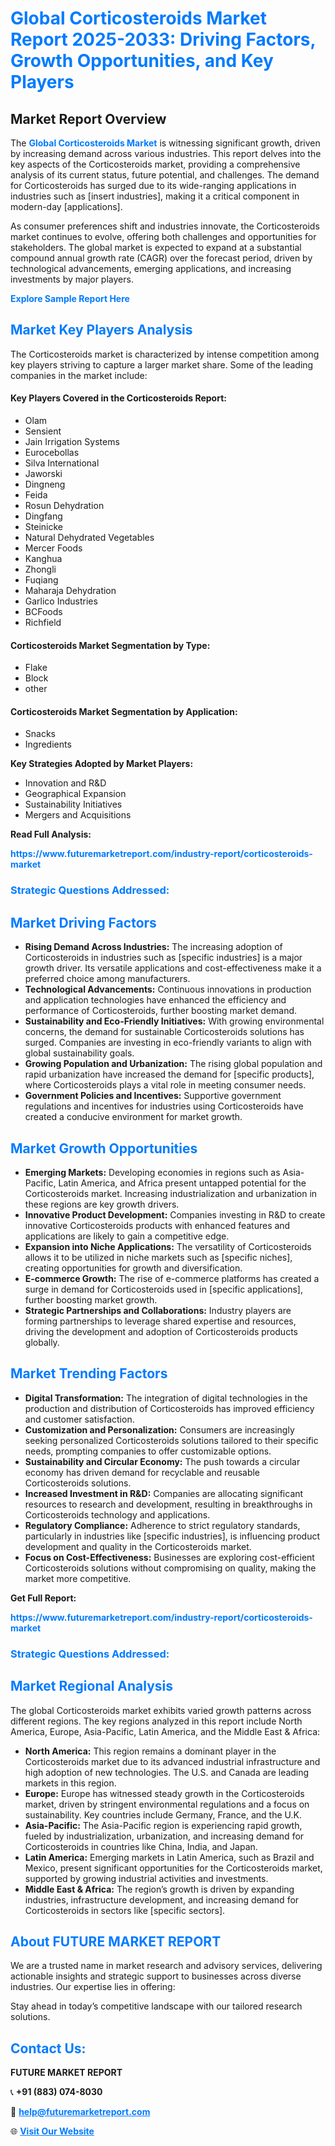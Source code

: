 <h1 style="color: #007BFF;">Global Corticosteroids Market Report 2025-2033: Driving Factors, Growth Opportunities, and Key Players</h1>

<section id="overview">
<h2>Market Report Overview</h2>
<p>The <a href="https://www.futuremarketreport.com/industry-report/corticosteroids-market" style="color: #007BFF; text-decoration: none;"><strong>Global Corticosteroids Market</strong></a> is witnessing significant growth, driven by increasing demand across various industries. This report delves into the key aspects of the Corticosteroids market, providing a comprehensive analysis of its current status, future potential, and challenges. The demand for Corticosteroids has surged due to its wide-ranging applications in industries such as [insert industries], making it a critical component in modern-day [applications].</p>
<p>As consumer preferences shift and industries innovate, the Corticosteroids market continues to evolve, offering both challenges and opportunities for stakeholders. The global market is expected to expand at a substantial compound annual growth rate (CAGR) over the forecast period, driven by technological advancements, emerging applications, and increasing investments by major players.</p>
</section>

<section id="overview">
<p><a href="https://www.futuremarketreport.com/request-sample/reportId=37073" style="color: #007BFF; text-decoration: none;"><strong>Explore Sample Report Here</strong></a></p>
</section>

<section id="key-players">
<h2 style="color: #007BFF;">Market Key Players Analysis</h2>
<p>The Corticosteroids market is characterized by intense competition among key players striving to capture a larger market share. Some of the leading companies in the market include:</p>
<h4>Key Players Covered in the Corticosteroids Report:</h4>
<ul><li>Olam</li><li>Sensient</li><li>Jain Irrigation Systems</li><li>Eurocebollas</li><li>Silva International</li><li>Jaworski</li><li>Dingneng</li><li>Feida</li><li>Rosun Dehydration</li><li>Dingfang</li><li>Steinicke</li><li>Natural Dehydrated Vegetables</li><li>Mercer Foods</li><li>Kanghua</li><li>Zhongli</li><li>Fuqiang</li><li>Maharaja Dehydration</li><li>Garlico Industries</li><li>BCFoods</li><li>Richfield</li></ul>
<h4>Corticosteroids Market Segmentation by Type:</h4>
<ul><li>Flake</li><li>Block</li><li>other</li></ul>

<h4>Corticosteroids Market Segmentation by Application:</h4>
<ul><li>Snacks</li><li>Ingredients</li></ul>
<p><strong>Key Strategies Adopted by Market Players:</strong></p>
<ul>
<li>Innovation and R&D</li>
<li>Geographical Expansion</li>
<li>Sustainability Initiatives</li>
<li>Mergers and Acquisitions</li>
</ul>
</section>

<section>
<p><strong>Read Full Analysis: </strong></p><a href="https://www.futuremarketreport.com/industry-report/corticosteroids-market" style="color: #007BFF; text-decoration: none;"><strong>https://www.futuremarketreport.com/industry-report/corticosteroids-market</strong></a>
<h3 style="color: #007BFF;">Strategic Questions Addressed:</h3>
</section>

<section id="driving-factors">
<h2 style="color: #007BFF;">Market Driving Factors</h2>
<ul>
<li><strong>Rising Demand Across Industries:</strong> The increasing adoption of Corticosteroids in industries such as [specific industries] is a major growth driver. Its versatile applications and cost-effectiveness make it a preferred choice among manufacturers.</li>
<li><strong>Technological Advancements:</strong> Continuous innovations in production and application technologies have enhanced the efficiency and performance of Corticosteroids, further boosting market demand.</li>
<li><strong>Sustainability and Eco-Friendly Initiatives:</strong> With growing environmental concerns, the demand for sustainable Corticosteroids solutions has surged. Companies are investing in eco-friendly variants to align with global sustainability goals.</li>
<li><strong>Growing Population and Urbanization:</strong> The rising global population and rapid urbanization have increased the demand for [specific products], where Corticosteroids plays a vital role in meeting consumer needs.</li>
<li><strong>Government Policies and Incentives:</strong> Supportive government regulations and incentives for industries using Corticosteroids have created a conducive environment for market growth.</li>
</ul>
</section>

<section id="growth-opportunities">
<h2 style="color: #007BFF;">Market Growth Opportunities</h2>
<ul>
<li><strong>Emerging Markets:</strong> Developing economies in regions such as Asia-Pacific, Latin America, and Africa present untapped potential for the Corticosteroids market. Increasing industrialization and urbanization in these regions are key growth drivers.</li>
<li><strong>Innovative Product Development:</strong> Companies investing in R&D to create innovative Corticosteroids products with enhanced features and applications are likely to gain a competitive edge.</li>
<li><strong>Expansion into Niche Applications:</strong> The versatility of Corticosteroids allows it to be utilized in niche markets such as [specific niches], creating opportunities for growth and diversification.</li>
<li><strong>E-commerce Growth:</strong> The rise of e-commerce platforms has created a surge in demand for Corticosteroids used in [specific applications], further boosting market growth.</li>
<li><strong>Strategic Partnerships and Collaborations:</strong> Industry players are forming partnerships to leverage shared expertise and resources, driving the development and adoption of Corticosteroids products globally.</li>
</ul>
</section>

<section id="trending-factors">
<h2 style="color: #007BFF;">Market Trending Factors</h2>
<ul>
<li><strong>Digital Transformation:</strong> The integration of digital technologies in the production and distribution of Corticosteroids has improved efficiency and customer satisfaction.</li>
<li><strong>Customization and Personalization:</strong> Consumers are increasingly seeking personalized Corticosteroids solutions tailored to their specific needs, prompting companies to offer customizable options.</li>
<li><strong>Sustainability and Circular Economy:</strong> The push towards a circular economy has driven demand for recyclable and reusable Corticosteroids solutions.</li>
<li><strong>Increased Investment in R&D:</strong> Companies are allocating significant resources to research and development, resulting in breakthroughs in Corticosteroids technology and applications.</li>
<li><strong>Regulatory Compliance:</strong> Adherence to strict regulatory standards, particularly in industries like [specific industries], is influencing product development and quality in the Corticosteroids market.</li>
<li><strong>Focus on Cost-Effectiveness:</strong> Businesses are exploring cost-efficient Corticosteroids solutions without compromising on quality, making the market more competitive.</li>
</ul>
</section>

<section>
<p><strong>Get Full Report: </strong></p><a href="https://www.futuremarketreport.com/industry-report/corticosteroids-market" style="color: #007BFF; text-decoration: none;"><strong>https://www.futuremarketreport.com/industry-report/corticosteroids-market</strong></a>
<h3 style="color: #007BFF;">Strategic Questions Addressed:</h3>
</section>


<section id="regional-analysis">
<h2 style="color: #007BFF;">Market Regional Analysis</h2>
<p>The global Corticosteroids market exhibits varied growth patterns across different regions. The key regions analyzed in this report include North America, Europe, Asia-Pacific, Latin America, and the Middle East & Africa:</p>
<ul>
<li><strong>North America:</strong> This region remains a dominant player in the Corticosteroids market due to its advanced industrial infrastructure and high adoption of new technologies. The U.S. and Canada are leading markets in this region.</li>
<li><strong>Europe:</strong> Europe has witnessed steady growth in the Corticosteroids market, driven by stringent environmental regulations and a focus on sustainability. Key countries include Germany, France, and the U.K.</li>
<li><strong>Asia-Pacific:</strong> The Asia-Pacific region is experiencing rapid growth, fueled by industrialization, urbanization, and increasing demand for Corticosteroids in countries like China, India, and Japan.</li>
<li><strong>Latin America:</strong> Emerging markets in Latin America, such as Brazil and Mexico, present significant opportunities for the Corticosteroids market, supported by growing industrial activities and investments.</li>
<li><strong>Middle East & Africa:</strong> The region’s growth is driven by expanding industries, infrastructure development, and increasing demand for Corticosteroids in sectors like [specific sectors].</li>
</ul>
</section>

<footer>
<h2 style="color: #007BFF;">About FUTURE MARKET REPORT</h2>
<p>We are a trusted name in market research and advisory services, delivering actionable insights and strategic support to businesses across diverse industries. Our expertise lies in offering:</p>

<p>Stay ahead in today’s competitive landscape with our tailored research solutions.</p>

<h2 style="color: #007BFF;">Contact Us:</h2>
<p><strong>FUTURE MARKET REPORT</strong></p>
<p>📞 <strong>+91 (883) 074-8030</strong></p>
<p>📧 <strong><a href="mailto:help@futuremarketreport.com" style="color: #007BFF;">help@futuremarketreport.com</a></strong></p>
<p>🌐 <strong><a href="https://www.futuremarketreport.com/" style="color: #007BFF;">Visit Our Website</a></strong></p>
</footer>